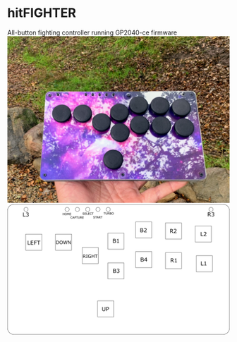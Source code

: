 # hitFIGHTER
All-button fighting controller running GP2040-ce firmware
![](media/outdoor.jpg)
![](media/keymap.png)
